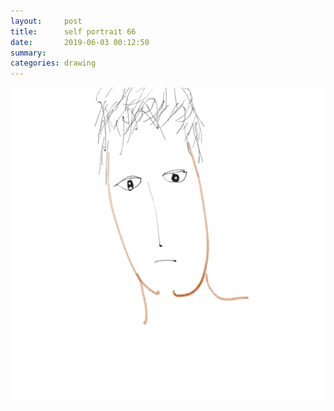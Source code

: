 ```yaml
---
layout:     post
title:      self portrait 66
date:       2019-06-03 00:12:50
summary:    
categories: drawing
---
```

![self portrait 66](/images/diary/self-portrait-66.png ".")

